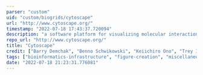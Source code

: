 ```yaml
---
parser: "custom"
uid: "custom/biogrids/cytoscape"
url: "http://www.cytoscape.org/"
timestamp: "2022-07-18 17:43:37.720094"
description: "a software platform for visualizing molecular interaction networks and biological pathways and integrating these networks with annotations, gene expression profiles and other state data."
repo_url: "http://www.cytoscape.org/"
title: "Cytoscape"
credit: ["Barry Demchak", "Benno Schwikowski", "Keiichiro Ono", "Trey Ideker"]
tags: ["bioinformatics-infrastructure", "figure-creation", "miscellaneous", "visualization", "visualization"]
date: "2022-07-18 21:23:31.776081"
---
```

